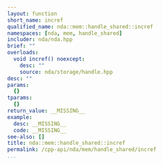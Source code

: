 ```yaml
---
layout: function
short_name: incref
qualified_name: nda::mem::handle_shared::incref
namespaces: [nda, mem, handle_shared]
includer: nda/nda.hpp
brief: ""
overloads:
  void incref() noexcept:
    desc: ""
    source: nda/storage/handle.hpp
desc: ""
params:
  {}
tparams:
  {}
return_value: __MISSING__
example:
  desc: __MISSING__
  code: __MISSING__
see-also: []
title: nda::mem::handle_shared::incref
permalink: /cpp-api/nda/mem/handle_shared/incref
...
```


